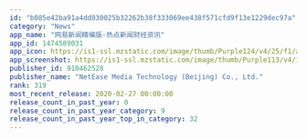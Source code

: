 ```yaml
---
id: "b085e42ba91a4dd030025b32262b38f333069ee438f571cfd9f13e1229dec97a"
category: "News"
app_name: "网易新闻精编版-热点新闻财经资讯"
app_id: 1474589031
app_icon: https://is1-ssl.mzstatic.com/image/thumb/Purple124/v4/25/f1/af/25f1afdb-c998-0296-3ef9-dede8ee6d5a3/AppIconLite-0-0-1x_U007emarketing-0-0-0-5-0-85-220.png/1024x1024bb.png
app_screenshot: https://is1-ssl.mzstatic.com/image/thumb/Purple113/v4/19/bb/5d/19bb5da0-3539-3e2c-93c6-4e483372f68c/pr_source.jpg/1242x2688bb.png
publisher_id: 910462528
publisher_name: "NetEase Media Technology (Beijing) Co., Ltd."
rank: 319
most_recent_release: 2020-02-27 00:00:00
release_count_in_past_year: 0
release_count_in_past_year_category: 9
release_count_in_past_year_top_in_category: 32
---
```

